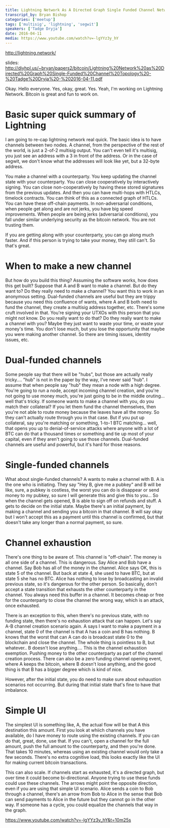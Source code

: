 ```yaml
---
title: Lightning Network As A Directed Graph Single Funded Channel Network Topology
transcript_by: Bryan Bishop
categories: ['meetup']
tags: ['multisig', 'lightning', 'segwit']
speakers: ['Tadge Dryja']
date: 2016-04-11
media: https://www.youtube.com/watch?v=-lgYYz3y_hY
---
```


<http://lightning.network/>

slides: <http://diyhpl.us/~bryan/papers2/bitcoin/Lightning%20Network%20as%20Directed%20Graph%20Single-Funded%20Channel%20Topology%20-%20Tadge%20Dryja%20-%202016-04-11.pdf>

Okay. Hello everyone. Yes, okay, great. Yes. Yeah, I'm working on Lightning Network. Bitcoin is great and fun to work on.

# Basic super quick summary of Lightning

I am going to re-cap lightning network real quick. The basic idea is to have channels between two nodes. A channel, from the perspective of the rest of the world, is just a 2-of-2 multisig output. You can't even tell it's multisig, you just see an address with a 3 in front of the address. Or in the case of segwit, we don't know what the addresses will look like yet, but a 32-byte address.

You make a channel with a counterparty. You keep updating the channel state with your counterparty. You can close cooperatively by interactively signing. You can close non-cooperatively by having these stored signatures from the previous updates. And then you can have multi-hops with HTLCs, timelock contracts. You can think of this as a connected graph of HTLCs. You can have these off-chain payments. In non-adversarial conditions, when people get along and are not jerks, you have big speed improvements. When people are being jerks (adversarial conditions), you fall under similar underlying security as the bitcoin network. You are not trusting them.

If you are getting along with your counterparty, you can go along much faster. And if this person is trying to take your money, they still can't. So that's great.

# When to make a new channel

But how do you build this thing? Assuming the software works, how does this get built? Suppose that A and B want to make a channel. But do they want to? Do they really need to make a channel? You want this to work in an anonymous setting. Dual-funded channels are useful but they are trippy because you need this confluence of wants, where A and B both need to fund the channel, they create a multisig address together, etc. There's some cruft involved in that. You're signing your UTXOs with this person that you might not know. Do you really want to do that? Do they really want to make a channel with you? Maybe they just want to waste your time, or waste your money's time. You don't lose much, but you lose the opportunity that maybe you were making another channel. So there are timing issues, identity issues, etc.

# Dual-funded channels

Some people say that there will be "hubs", but those are actually really tricky.... "hub" is not in the paper by the way, I've never said "hub". I assume that when people say "hub" they mean a node with a high degree. You're going to run a node, accept incoming channel creation, and you're not going to use money much, you're just going to be in the middle oruting... well that's tricky. If someone wants to make a channel with you, do you match their collateral? If you let them fund the channel themselves, then you're not able to route money because the leaves have all the money. So they can't actually route through you in that case. But if you put up collateral, say you're matching or something, 1-to-1 BTC matching... well, that opens you up to denial-of-service attacks where anyone with a lot of BTC can do that a thousand times or something and tie up most of your capital, even if they aren't going to use those channels. Dual-funded channels are useful and powerful, but it's hard for those reasons.

# Single-funded channels

What about single-funded channels? A wants to make a channel with B. A is the one who is initiating. They say "Hey B, give me a pubkey" and B will be like, sure, a pubkey is costless, the worst you can do is disappear or send money to my pubkey, so sure I will generate this and give this to you... So when the channel gets opened, B is able to sign off on refunds and stuff. A gets to decide on the initial state. Maybe there's an initial payment, by making a channel and sending you a bitcoin in that channel. B will say okay but I won't accept this as a payment until this channel is confirmed, but that doesn't take any longer than a normal payment, so sure.

# Channel exhaustion

There's one thing to be aware of. This channel is "off-chain". The money is all one side of a channel. This is dangerous. Say Alice and Bob have a channel. Say Bob has all of the money in the channel. Alice says OK, this is state 5 of the channel. But back at state 4, she used to have BTC, but at state 5 she has no BTC. Alice has nothing to lose by broadcasting an invalid previous state, so it's dangerous for the other person. So basically, don't accept a state transition that exhausts the other counterparty in the channel. You always need this buffer in a channel. It becomes cheap or free for the counterparty to close the channel the wrong way, which is an attack, once exhausted.

There is an exception to this, when there's no previous state, with no funding state, then there's no exhaustion attack that can happen. Let's say A-B channel creation scenario again. A says I want to make a payment in a channel, state 0 of the channel is that A has a coin and B has nothing. B knows that the worst that can A can do is broadcast state 0 to the blockchain and close the channel. The whole thing is pointless to B, but whatever.. B doesn't lose anything.... This is the channel exhaustion exemption. Pushing money to the other counterparty as part of the channel creation process. There can also be a zero funding channel opening event, where A keeps the bitcoin, where B doesn't lose anything, and the good thing is that B has a bigger degree which is kind of nice.

However, after the initial state, you do need to make sure about exhaustion scenarios not occurring. But during that initial state that's fine to have that imbalance.

# Simple UI

The simplest UI is something like, A, the actual flow will be that A this destination this amount. First you look at whiich channels you have available, do I have money to route using the existing channels. If you can do that, great, done, use that. If you can't, open a channel for the full amount, push the full amount to the counterparty, and then you're done. That takes 10 minutes, whereas using an existing channel would only take a few seconds. There's no extra cognitive load, this looks exactly like the UI for making current bitcoin transactions.

This can also scale. If channels start as exhausted, it's a directed graph, but over time it could become bi-directional. Anyone trying to use these funds could use these channels. The arrows might point the opposite direction, even if you are using that simple UI scenario. Alice sends a coin to Bob through a channel, there's an arrow from Bob to Alice in the sense that Bob can send payments to Alice in the future but they cannot go in the other way. If someone has a cycle, you could equalize the channels that way in the graph.

<https://www.youtube.com/watch?v=-lgYYz3y_hY&t=10m25s>




